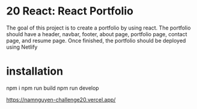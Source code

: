 # 20 React: React Portfolio

The goal of this project is to create a portfolio by using react. The portfolio should have a header, navbar, footer, about page, portfolio page, contact page, and resume page. Once finished, the portfolio should be deployed using Netlify

# installation
npm i
npm run build
npm run develop

https://namnguyen-challenge20.vercel.app/